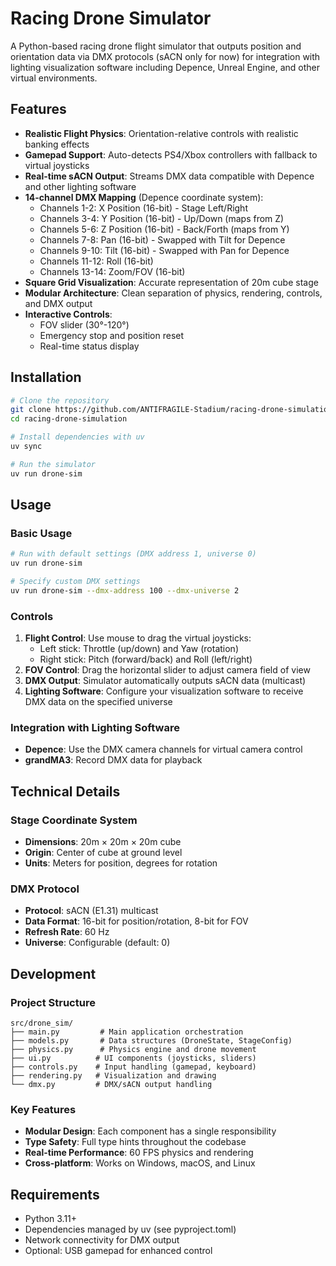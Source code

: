 # Racing Drone Simulator

A Python-based racing drone flight simulator that outputs position and orientation data via DMX protocols (sACN only for now) for integration with lighting visualization software including Depence, Unreal Engine, and other virtual environments.

## Features

- **Realistic Flight Physics**: Orientation-relative controls with realistic banking effects
- **Gamepad Support**: Auto-detects PS4/Xbox controllers with fallback to virtual joysticks
- **Real-time sACN Output**: Streams DMX data compatible with Depence and other lighting software
- **14-channel DMX Mapping** (Depence coordinate system):
  - Channels 1-2: X Position (16-bit) - Stage Left/Right
  - Channels 3-4: Y Position (16-bit) - Up/Down (maps from Z)
  - Channels 5-6: Z Position (16-bit) - Back/Forth (maps from Y)
  - Channels 7-8: Pan (16-bit) - Swapped with Tilt for Depence
  - Channels 9-10: Tilt (16-bit) - Swapped with Pan for Depence
  - Channels 11-12: Roll (16-bit)
  - Channels 13-14: Zoom/FOV (16-bit)
- **Square Grid Visualization**: Accurate representation of 20m cube stage
- **Modular Architecture**: Clean separation of physics, rendering, controls, and DMX output
- **Interactive Controls**:
  - FOV slider (30°-120°)
  - Emergency stop and position reset
  - Real-time status display

## Installation

```bash
# Clone the repository
git clone https://github.com/ANTIFRAGILE-Stadium/racing-drone-simulation
cd racing-drone-simulation

# Install dependencies with uv
uv sync

# Run the simulator
uv run drone-sim
```

## Usage

### Basic Usage
```bash
# Run with default settings (DMX address 1, universe 0)
uv run drone-sim

# Specify custom DMX settings
uv run drone-sim --dmx-address 100 --dmx-universe 2
```

### Controls
1. **Flight Control**: Use mouse to drag the virtual joysticks:
   - Left stick: Throttle (up/down) and Yaw (rotation)
   - Right stick: Pitch (forward/back) and Roll (left/right)
2. **FOV Control**: Drag the horizontal slider to adjust camera field of view
3. **DMX Output**: Simulator automatically outputs sACN data (multicast)
4. **Lighting Software**: Configure your visualization software to receive DMX data on the specified universe

### Integration with Lighting Software
- **Depence**: Use the DMX camera channels for virtual camera control
- **grandMA3**: Record DMX data for playback

## Technical Details

### Stage Coordinate System
- **Dimensions**: 20m × 20m × 20m cube
- **Origin**: Center of cube at ground level
- **Units**: Meters for position, degrees for rotation

### DMX Protocol
- **Protocol**: sACN (E1.31) multicast
- **Data Format**: 16-bit for position/rotation, 8-bit for FOV
- **Refresh Rate**: 60 Hz
- **Universe**: Configurable (default: 0)

## Development

### Project Structure
```
src/drone_sim/
├── main.py         # Main application orchestration
├── models.py       # Data structures (DroneState, StageConfig)
├── physics.py      # Physics engine and drone movement
├── ui.py          # UI components (joysticks, sliders)
├── controls.py    # Input handling (gamepad, keyboard)
├── rendering.py   # Visualization and drawing
└── dmx.py         # DMX/sACN output handling
```

### Key Features
- **Modular Design**: Each component has a single responsibility
- **Type Safety**: Full type hints throughout the codebase
- **Real-time Performance**: 60 FPS physics and rendering
- **Cross-platform**: Works on Windows, macOS, and Linux

## Requirements

- Python 3.11+
- Dependencies managed by uv (see pyproject.toml)
- Network connectivity for DMX output
- Optional: USB gamepad for enhanced control


